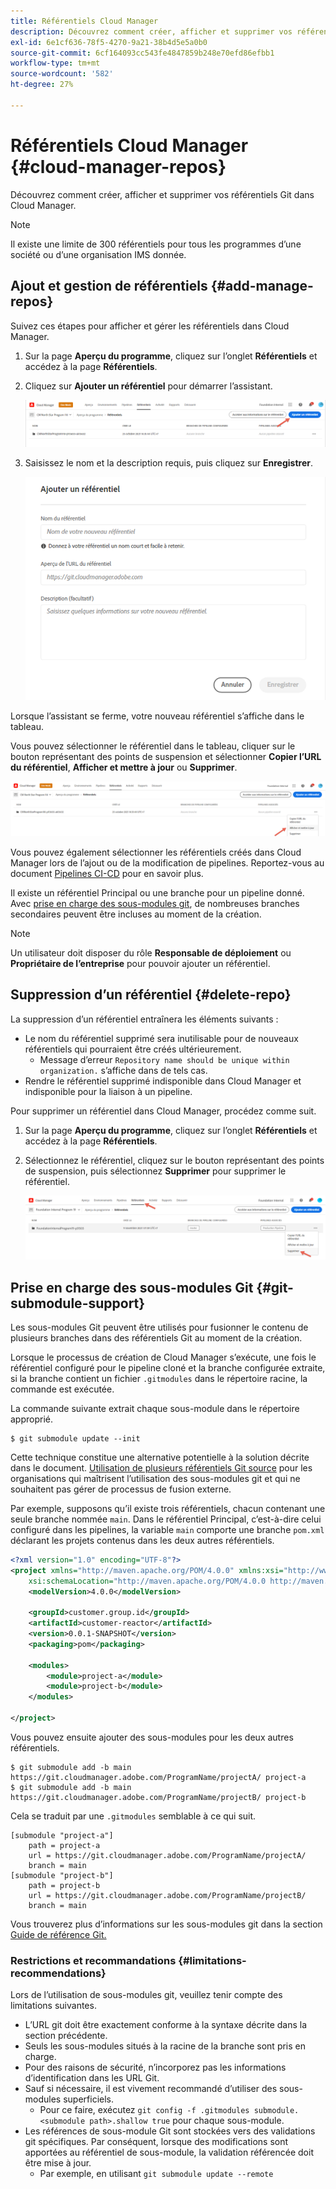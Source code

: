 ```yaml
---
title: Référentiels Cloud Manager
description: Découvrez comment créer, afficher et supprimer vos référentiels Git dans Cloud Manager.
exl-id: 6e1cf636-78f5-4270-9a21-38b4d5e5a0b0
source-git-commit: 6cf164093cc543fe4847859b248e70efd86efbb1
workflow-type: tm+mt
source-wordcount: '582'
ht-degree: 27%

---
```



# Référentiels Cloud Manager {#cloud-manager-repos}

Découvrez comment créer, afficher et supprimer vos référentiels Git dans Cloud Manager.

>[!NOTE]
>
>Il existe une limite de 300 référentiels pour tous les programmes d’une société ou d’une organisation IMS donnée.

## Ajout et gestion de référentiels {#add-manage-repos}

Suivez ces étapes pour afficher et gérer les référentiels dans Cloud Manager.

1. Sur la page **Aperçu du programme**, cliquez sur l’onglet **Référentiels** et accédez à la page **Référentiels**.

1. Cliquez sur **Ajouter un référentiel** pour démarrer l’assistant.

   ![Bouton Ajouter un référentiel](/help/implementing/cloud-manager/assets/repos/create-repo2.png)

1. Saisissez le nom et la description requis, puis cliquez sur **Enregistrer**.

   ![Boîte de dialogue Ajouter un référentiel](/help/implementing/cloud-manager/assets/repos/repo-1.png)

Lorsque l’assistant se ferme, votre nouveau référentiel s’affiche dans le tableau.

Vous pouvez sélectionner le référentiel dans le tableau, cliquer sur le bouton représentant des points de suspension et sélectionner **Copier l’URL du référentiel**, **Afficher et mettre à jour** ou **Supprimer**.

![Options du référentiel](/help/implementing/cloud-manager/assets/repos/create-repo3.png)

Vous pouvez également sélectionner les référentiels créés dans Cloud Manager lors de l’ajout ou de la modification de pipelines. Reportez-vous au document [Pipelines CI-CD](/help/implementing/cloud-manager/configuring-pipelines/introduction-ci-cd-pipelines.md) pour en savoir plus.

Il existe un référentiel Principal ou une branche pour un pipeline donné. Avec [prise en charge des sous-modules git](#git-submodule-support), de nombreuses branches secondaires peuvent être incluses au moment de la création.

>[!NOTE]
>
>Un utilisateur doit disposer du rôle **Responsable de déploiement** ou **Propriétaire de l’entreprise** pour pouvoir ajouter un référentiel.

## Suppression d’un référentiel {#delete-repo}

La suppression d’un référentiel entraînera les éléments suivants :

* Le nom du référentiel supprimé sera inutilisable pour de nouveaux référentiels qui pourraient être créés ultérieurement.
   * Message d’erreur `Repository name should be unique within organization.` s’affiche dans de tels cas.
* Rendre le référentiel supprimé indisponible dans Cloud Manager et indisponible pour la liaison à un pipeline.

Pour supprimer un référentiel dans Cloud Manager, procédez comme suit.

1. Sur la page **Aperçu du programme**, cliquez sur l’onglet **Référentiels** et accédez à la page **Référentiels**.

1. Sélectionnez le référentiel, cliquez sur le bouton représentant des points de suspension, puis sélectionnez **Supprimer** pour supprimer le référentiel.

   ![Supprimer le référentiel](/help/implementing/cloud-manager/assets/repos/delete-repo.png)

## Prise en charge des sous-modules Git {#git-submodule-support}

Les sous-modules Git peuvent être utilisés pour fusionner le contenu de plusieurs branches dans des référentiels Git au moment de la création.

Lorsque le processus de création de Cloud Manager s’exécute, une fois le référentiel configuré pour le pipeline cloné et la branche configurée extraite, si la branche contient un fichier `.gitmodules` dans le répertoire racine, la commande est exécutée.

La commande suivante extrait chaque sous-module dans le répertoire approprié.

```
$ git submodule update --init
```

Cette technique constitue une alternative potentielle à la solution décrite dans le document. [Utilisation de plusieurs référentiels Git source](/help/implementing/cloud-manager/managing-code/working-with-multiple-source-git-repositories.md) pour les organisations qui maîtrisent l’utilisation des sous-modules git et qui ne souhaitent pas gérer de processus de fusion externe.

Par exemple, supposons qu’il existe trois référentiels, chacun contenant une seule branche nommée `main`. Dans le référentiel Principal, c’est-à-dire celui configuré dans les pipelines, la variable `main` comporte une branche `pom.xml` déclarant les projets contenus dans les deux autres référentiels.

```xml
<?xml version="1.0" encoding="UTF-8"?>
<project xmlns="http://maven.apache.org/POM/4.0.0" xmlns:xsi="http://www.w3.org/2001/XMLSchema-instance"
    xsi:schemaLocation="http://maven.apache.org/POM/4.0.0 http://maven.apache.org/maven-v4_0_0.xsd">
    <modelVersion>4.0.0</modelVersion>
   
    <groupId>customer.group.id</groupId>
    <artifactId>customer-reactor</artifactId>
    <version>0.0.1-SNAPSHOT</version>
    <packaging>pom</packaging>
   
    <modules>
        <module>project-a</module>
        <module>project-b</module>
    </modules>
   
</project>
```

Vous pouvez ensuite ajouter des sous-modules pour les deux autres référentiels.

```shell
$ git submodule add -b main https://git.cloudmanager.adobe.com/ProgramName/projectA/ project-a
$ git submodule add -b main https://git.cloudmanager.adobe.com/ProgramName/projectB/ project-b
```

Cela se traduit par une `.gitmodules` semblable à ce qui suit.

```text
[submodule "project-a"]
    path = project-a
    url = https://git.cloudmanager.adobe.com/ProgramName/projectA/
    branch = main
[submodule "project-b"]
    path = project-b
    url = https://git.cloudmanager.adobe.com/ProgramName/projectB/
    branch = main
```

Vous trouverez plus d’informations sur les sous-modules git dans la section [Guide de référence Git.](https://git-scm.com/book/fr/v2/Git-Tools-Submodules)

### Restrictions et recommandations {#limitations-recommendations}

Lors de l’utilisation de sous-modules git, veuillez tenir compte des limitations suivantes.

* L’URL git doit être exactement conforme à la syntaxe décrite dans la section précédente.
* Seuls les sous-modules situés à la racine de la branche sont pris en charge.
* Pour des raisons de sécurité, n’incorporez pas les informations d’identification dans les URL Git.
* Sauf si nécessaire, il est vivement recommandé d’utiliser des sous-modules superficiels.
   * Pour ce faire, exécutez `git config -f .gitmodules submodule.<submodule path>.shallow true` pour chaque sous-module.
* Les références de sous-module Git sont stockées vers des validations git spécifiques. Par conséquent, lorsque des modifications sont apportées au référentiel de sous-module, la validation référencée doit être mise à jour.
   * Par exemple, en utilisant `git submodule update --remote`
